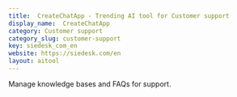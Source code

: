 ```yaml
---
title:  CreateChatApp - Trending AI tool for Customer support
display_name:  CreateChatApp
category: Customer support
category_slug: customer-support
key: siedesk_com_en
website: https://siedesk.com/en
layout: aitool
---
```


Manage knowledge bases and FAQs for support.
